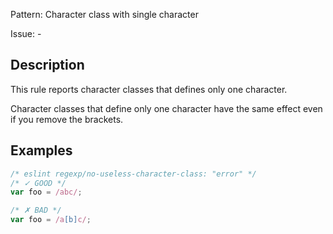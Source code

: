 Pattern: Character class with single character

Issue: -

## Description

This rule reports character classes that defines only one character.

Character classes that define only one character have the same effect even if you remove the brackets.

## Examples

```js
/* eslint regexp/no-useless-character-class: "error" */
/* ✓ GOOD */
var foo = /abc/;

/* ✗ BAD */
var foo = /a[b]c/;
```
